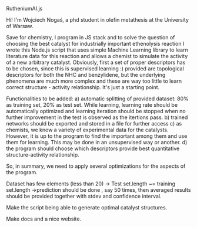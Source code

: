 RutheniumAI.js

Hi! I'm Wojciech Nogaś, a phd student in olefin metathesis at the University of Warsaw.

Save for chemistry, I program in JS stack and to solve the question of choosing the best catalyst for industrially important ethenolysis reaction I wrote this Node.js script that uses simple Machine Learning library to learn literature data for this reaction and allows a chemist to simulate the activity of a new arbitrary catalyst. Obviously, first a set of proper descriptors has to be chosen, since this is supervised learning :) provided are topological descriptors for both the NHC and benzylidene, but the underlying phenomena are much more complex and these are way too little to learn correct structure - activity relationship. It's just a starting point.

Functionalities to be added:
a) automatic splitting of provided dataset: 80% as training set, 20% as test set. While learning, learning rate should be automatically optimized and learning iteration should be stopped when no further improvement in the test is observed as the itertions pass.
b) trained networks should be exported and stored in a file for further access
c) as chemists, we know a variety of experimental data for the catalysts. However, it is up to the program to find the important among them and use them for learning. This may be done in an unsupervised way or another.
d) the program should choose which descriptors provide best quantitative structure-activity relationship.

So, in summary, we need to apply several optimizations for the aspects of the program.

Dataset has few elements (less than 20) -> Test set.length ~= training set.length ->prediction should be done , say 50 times, then averaged results should be provided together with stdev and confidence interval.

Make the script being able to generate optimal catalyst structures.

Make docs and a nice website.
